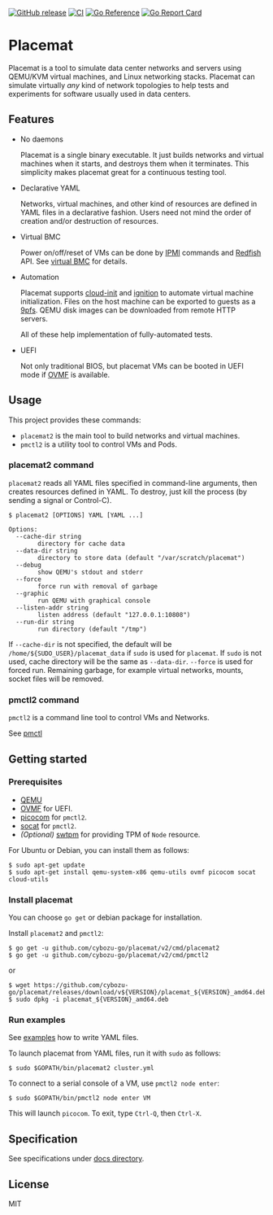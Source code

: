[![GitHub release](https://img.shields.io/github/release/cybozu-go/placemat.svg?maxAge=60)][releases]
[![CI](https://github.com/cybozu-go/placemat/actions/workflows/ci.yaml/badge.svg)](https://github.com/cybozu-go/placemat/actions/workflows/ci.yaml)
[![Go Reference](https://pkg.go.dev/badge/github.com/cybozu-go/placemat/v2.svg)](https://pkg.go.dev/github.com/cybozu-go/placemat/v2)
[![Go Report Card](https://goreportcard.com/badge/github.com/cybozu-go/placemat)](https://goreportcard.com/report/github.com/cybozu-go/placemat)

Placemat
========

Placemat is a tool to simulate data center networks and servers using
QEMU/KVM virtual machines, and Linux networking stacks.  Placemat can simulate
virtually *any* kind of network topologies to help tests and experiments for software
usually used in data centers.

Features
--------

* No daemons

    Placemat is a single binary executable.  It just builds networks and
    virtual machines when it starts, and destroys them when it terminates.
    This simplicity makes placemat great for a continuous testing tool.

* Declarative YAML

    Networks, virtual machines, and other kind of resources are defined
    in YAML files in a declarative fashion.  Users need not mind the order
    of creation and/or destruction of resources.

* Virtual BMC

    Power on/off/reset of VMs can be done by [IPMI][] commands and [Redfish][] API.
    See [virtual BMC](docs/virtual_bmc.md) for details.

* Automation

    Placemat supports [cloud-init][] and [ignition][] to automate
    virtual machine initialization.  Files on the host machine can be
    exported to guests as a [9pfs](https://wiki.qemu.org/Documentation/9psetup).
    QEMU disk images can be downloaded from remote HTTP servers.

    All of these help implementation of fully-automated tests.

* UEFI

    Not only traditional BIOS, but placemat VMs can be booted in UEFI
    mode if [OVMF][] is available.

Usage
-----

This project provides these commands:

* `placemat2` is the main tool to build networks and virtual machines.
* `pmctl2` is a utility tool to control VMs and Pods.

### placemat2 command

`placemat2` reads all YAML files specified in command-line arguments,
then creates resources defined in YAML.  To destroy, just kill the
process (by sending a signal or Control-C).

```console
$ placemat2 [OPTIONS] YAML [YAML ...]

Options:
  --cache-dir string
        directory for cache data
  --data-dir string
        directory to store data (default "/var/scratch/placemat")
  --debug
        show QEMU's stdout and stderr
  --force
        force run with removal of garbage
  --graphic
        run QEMU with graphical console
  --listen-addr string
        listen address (default "127.0.0.1:10808")
  --run-dir string
        run directory (default "/tmp")
```

If `--cache-dir` is not specified, the default will be `/home/${SUDO_USER}/placemat_data`
if `sudo` is used for `placemat`.  If `sudo` is not used, cache directory will be
the same as `--data-dir`.
`--force` is used for forced run. Remaining garbage, for example virtual networks, mounts, socket files will be removed.

### pmctl2 command

`pmctl2` is a command line tool to control VMs and Networks.

See [pmctl](docs/pmctl.md)

Getting started
---------------

### Prerequisites

- [QEMU][]
- [OVMF][] for UEFI.
- [picocom](https://github.com/npat-efault/picocom) for `pmctl2`.
- [socat](http://www.dest-unreach.org/socat/) for `pmctl2`.
- *(Optional)* [swtpm](https://github.com/stefanberger/swtpm) for providing TPM of `Node` resource.

For Ubuntu or Debian, you can install them as follows:

```console
$ sudo apt-get update
$ sudo apt-get install qemu-system-x86 qemu-utils ovmf picocom socat cloud-utils
```

### Install placemat

You can choose `go get` or debian package for installation.

Install `placemat2` and `pmctl2`:

```console
$ go get -u github.com/cybozu-go/placemat/v2/cmd/placemat2
$ go get -u github.com/cybozu-go/placemat/v2/cmd/pmctl2
```

or

```console
$ wget https://github.com/cybozu-go/placemat/releases/download/v${VERSION}/placemat_${VERSION}_amd64.deb
$ sudo dpkg -i placemat_${VERSION}_amd64.deb
```

### Run examples

See [examples](examples) how to write YAML files.

To launch placemat from YAML files, run it with `sudo` as follows:

```console
$ sudo $GOPATH/bin/placemat2 cluster.yml
```

To connect to a serial console of a VM, use `pmctl2 node enter`:

```console
$ sudo $GOPATH/bin/pmctl2 node enter VM
```

This will launch `picocom`.  To exit, type `Ctrl-Q`, then `Ctrl-X`.

Specification
-------------

See specifications under [docs directory](docs/).

License
-------

MIT

[releases]: https://github.com/cybozu-go/placemat/releases
[godoc]: https://godoc.org/github.com/cybozu-go/placemat
[cloud-init]: http://cloudinit.readthedocs.io/en/latest/index.html
[ignition]: https://coreos.com/ignition/docs/latest/
[QEMU]: https://www.qemu.org/
[OVMF]: https://github.com/tianocore/tianocore.github.io/wiki/OVMF
[IPMI]: https://en.wikipedia.org/wiki/Intelligent_Platform_Management_Interface
[Redfish]: https://www.dmtf.org/standards/redfish
